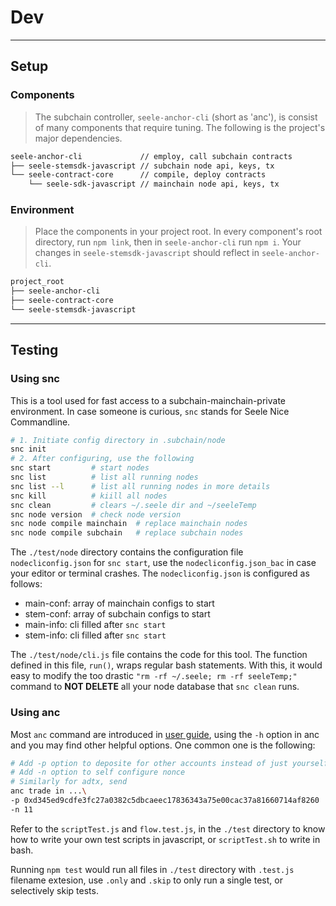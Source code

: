 # Dev

---

## Setup

### Components

>The subchain controller, `seele-anchor-cli` (short as 'anc'),  is consist of many components that require tuning. The following is the project's major dependencies.

```bash
seele-anchor-cli             // employ, call subchain contracts
├── seele-stemsdk-javascript // subchain node api, keys, tx
└── seele-contract-core      // compile, deploy contracts
    └── seele-sdk-javascript // mainchain node api, keys, tx
```

### Environment

> Place the components in your project root. In every component's root directory, run `npm link`, then in `seele-anchor-cli` run `npm i`. Your changes in `seele-stemsdk-javascript` should reflect in `seele-anchor-cli`.

```bash
project_root
├── seele-anchor-cli
├── seele-contract-core
└── seele-stemsdk-javascript
```

---

## Testing

### Using snc

This is a tool used for fast access to a subchain-mainchain-private environment. In case someone is curious, `snc` stands for Seele Nice Commandline.

```bash
# 1. Initiate config directory in .subchain/node
snc init
# 2. After configuring, use the following
snc start         # start nodes
snc list          # list all running nodes
snc list --l      # list all running nodes in more details
snc kill          # kiill all nodes
snc clean         # clears ~/.seele dir and ~/seeleTemp
snc node version  # check node version
snc node compile mainchain  # replace mainchain nodes
snc node compile subchain   # replace subchain nodes
```

The `./test/node` directory contains the configuration file `nodecliconfig.json` for `snc start`, use the `nodecliconfig.json_bac` in case your editor or terminal crashes. The `nodecliconfig.json` is configured as follows:
- main-conf: array of mainchain configs to start
- stem-conf: array of subchain configs to start
- main-info: cli filled after `snc start`
- stem-info: cli filled after `snc start`

The `./test/node/cli.js` file contains the code for this tool. The function defined in this file, `run()`, wraps regular bash statements. With this, it would easy to modify the too drastic `"rm -rf ~/.seele; rm -rf seeleTemp;"` command to **NOT DELETE** all your node database that `snc clean` runs.

### Using anc

Most `anc` command are introduced in [user guide](./0-user.md), using the `-h` option in anc and you may find other helpful options. One common one is the following:

```bash
# Add -p option to deposite for other accounts instead of just yourself
# Add -n option to self configure nonce
# Similarly for adtx, send
anc trade in ...\
-p 0xd345ed9cdfe3fc27a0382c5dbcaeec17836343a75e00cac37a81660714af8260
-n 11
```

Refer to the `scriptTest.js` and `flow.test.js`, in the `./test` directory to know how to write your own test scripts in javascript, or `scriptTest.sh` to write in bash.

Running `npm test` would run all files in `./test` directory with `.test.js` filename extesion, use `.only` and `.skip` to only run a single test, or selectively skip tests.
